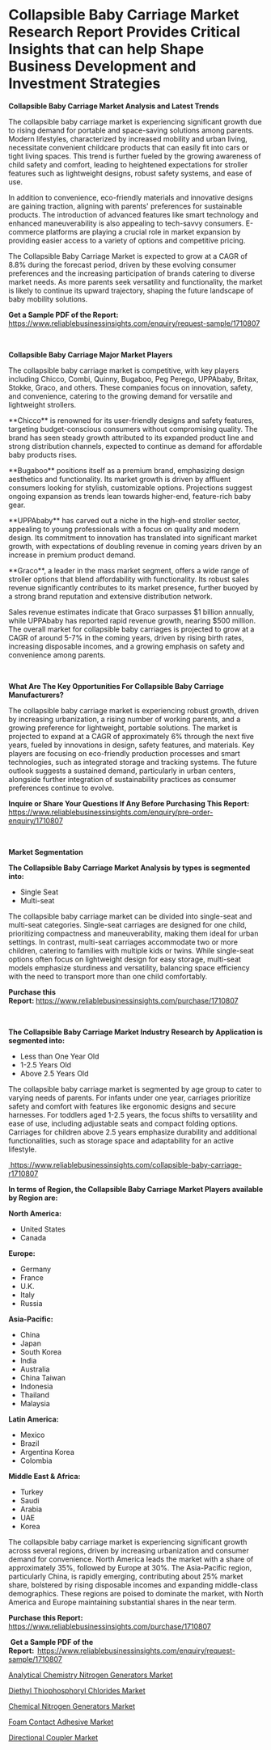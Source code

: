 <p><h1>Collapsible Baby Carriage Market Research Report Provides Critical Insights that can help Shape Business Development and Investment Strategies</h1></p><p><strong>Collapsible Baby Carriage Market Analysis and Latest Trends</strong></p>
<p><p>The collapsible baby carriage market is experiencing significant growth due to rising demand for portable and space-saving solutions among parents. Modern lifestyles, characterized by increased mobility and urban living, necessitate convenient childcare products that can easily fit into cars or tight living spaces. This trend is further fueled by the growing awareness of child safety and comfort, leading to heightened expectations for stroller features such as lightweight designs, robust safety systems, and ease of use.</p><p>In addition to convenience, eco-friendly materials and innovative designs are gaining traction, aligning with parents' preferences for sustainable products. The introduction of advanced features like smart technology and enhanced maneuverability is also appealing to tech-savvy consumers. E-commerce platforms are playing a crucial role in market expansion by providing easier access to a variety of options and competitive pricing.</p><p>The Collapsible Baby Carriage Market is expected to grow at a CAGR of 8.8% during the forecast period, driven by these evolving consumer preferences and the increasing participation of brands catering to diverse market needs. As more parents seek versatility and functionality, the market is likely to continue its upward trajectory, shaping the future landscape of baby mobility solutions.</p></p>
<p><strong>Get a Sample PDF of the Report:&nbsp;</strong> <a href="https://www.reliablebusinessinsights.com/enquiry/request-sample/1710807?utm_campaign=48&utm_medium=2&utm_source=Github&utm_content=ia&utm_term=30102024&utm_id=collapsible-baby-carriage">https://www.reliablebusinessinsights.com/enquiry/request-sample/1710807</a></p>
<p>&nbsp;</p>
<p><strong>Collapsible Baby Carriage Major Market Players</strong></p>
<p><p>The collapsible baby carriage market is competitive, with key players including Chicco, Combi, Quinny, Bugaboo, Peg Perego, UPPAbaby, Britax, Stokke, Graco, and others. These companies focus on innovation, safety, and convenience, catering to the growing demand for versatile and lightweight strollers.</p><p>**Chicco** is renowned for its user-friendly designs and safety features, targeting budget-conscious consumers without compromising quality. The brand has seen steady growth attributed to its expanded product line and strong distribution channels, expected to continue as demand for affordable baby products rises.</p><p>**Bugaboo** positions itself as a premium brand, emphasizing design aesthetics and functionality. Its market growth is driven by affluent consumers looking for stylish, customizable options. Projections suggest ongoing expansion as trends lean towards higher-end, feature-rich baby gear.</p><p>**UPPAbaby** has carved out a niche in the high-end stroller sector, appealing to young professionals with a focus on quality and modern design. Its commitment to innovation has translated into significant market growth, with expectations of doubling revenue in coming years driven by an increase in premium product demand.</p><p>**Graco**, a leader in the mass market segment, offers a wide range of stroller options that blend affordability with functionality. Its robust sales revenue significantly contributes to its market presence, further buoyed by a strong brand reputation and extensive distribution network.</p><p>Sales revenue estimates indicate that Graco surpasses $1 billion annually, while UPPAbaby has reported rapid revenue growth, nearing $500 million. The overall market for collapsible baby carriages is projected to grow at a CAGR of around 5-7% in the coming years, driven by rising birth rates, increasing disposable incomes, and a growing emphasis on safety and convenience among parents.</p></p>
<p>&nbsp;</p>
<p><strong>What Are The Key Opportunities For Collapsible Baby Carriage Manufacturers?</strong></p>
<p><p>The collapsible baby carriage market is experiencing robust growth, driven by increasing urbanization, a rising number of working parents, and a growing preference for lightweight, portable solutions. The market is projected to expand at a CAGR of approximately 6% through the next five years, fueled by innovations in design, safety features, and materials. Key players are focusing on eco-friendly production processes and smart technologies, such as integrated storage and tracking systems. The future outlook suggests a sustained demand, particularly in urban centers, alongside further integration of sustainability practices as consumer preferences continue to evolve.</p></p>
<p><strong>Inquire or Share Your Questions If Any Before Purchasing This Report:</strong> <a href="https://www.reliablebusinessinsights.com/enquiry/pre-order-enquiry/1710807?utm_campaign=48&utm_medium=2&utm_source=Github&utm_content=ia&utm_term=30102024&utm_id=collapsible-baby-carriage">https://www.reliablebusinessinsights.com/enquiry/pre-order-enquiry/1710807</a></p>
<p>&nbsp;</p>
<p><strong>Market Segmentation</strong></p>
<p><strong>The Collapsible Baby Carriage Market Analysis by types is segmented into:</strong></p>
<p><ul><li>Single Seat</li><li>Multi-seat</li></ul></p>
<p><p>The collapsible baby carriage market can be divided into single-seat and multi-seat categories. Single-seat carriages are designed for one child, prioritizing compactness and maneuverability, making them ideal for urban settings. In contrast, multi-seat carriages accommodate two or more children, catering to families with multiple kids or twins. While single-seat options often focus on lightweight design for easy storage, multi-seat models emphasize sturdiness and versatility, balancing space efficiency with the need to transport more than one child comfortably.</p></p>
<p><strong>Purchase this Report:&nbsp;</strong><a href="https://www.reliablebusinessinsights.com/purchase/1710807?utm_campaign=48&utm_medium=2&utm_source=Github&utm_content=ia&utm_term=30102024&utm_id=collapsible-baby-carriage">https://www.reliablebusinessinsights.com/purchase/1710807</a></p>
<p>&nbsp;</p>
<p><strong>The Collapsible Baby Carriage Market Industry Research by Application is segmented into:</strong></p>
<p><ul><li>Less than One Year Old</li><li>1-2.5 Years Old</li><li>Above 2.5 Years Old</li></ul></p>
<p><p>The collapsible baby carriage market is segmented by age group to cater to varying needs of parents. For infants under one year, carriages prioritize safety and comfort with features like ergonomic designs and secure harnesses. For toddlers aged 1-2.5 years, the focus shifts to versatility and ease of use, including adjustable seats and compact folding options. Carriages for children above 2.5 years emphasize durability and additional functionalities, such as storage space and adaptability for an active lifestyle.</p></p>
<p><a href="https://www.reliablebusinessinsights.com/collapsible-baby-carriage-r1710807?utm_campaign=48&utm_medium=2&utm_source=Github&utm_content=ia&utm_term=30102024&utm_id=collapsible-baby-carriage">&nbsp;https://www.reliablebusinessinsights.com/collapsible-baby-carriage-r1710807</a></p>
<p><strong>In terms of Region, the Collapsible Baby Carriage Market Players available by Region are:</strong></p>
<p>
    <p> <strong> North America: </strong>
        <ul>
            <li>United States</li>
            <li>Canada</li>
        </ul>
        </p> 
    <p> <strong> Europe: </strong>
        <ul>
            <li>Germany</li>
            <li>France</li>
            <li>U.K.</li>
            <li>Italy</li>
            <li>Russia</li>
        </ul>
        </p> 
    <p> <strong> Asia-Pacific: </strong>
        <ul>
            <li>China</li>
            <li>Japan</li>
            <li>South Korea</li>
            <li>India</li>
            <li>Australia</li>
            <li>China Taiwan</li>
            <li>Indonesia</li>
            <li>Thailand</li>
            <li>Malaysia</li>
        </ul>
        </p> 
    <p> <strong> Latin America: </strong>
        <ul>
            <li>Mexico</li>
            <li>Brazil</li>
            <li>Argentina Korea</li>
            <li>Colombia</li>
        </ul>
        </p> 
    <p> <strong> Middle East & Africa: </strong>
        <ul>
            <li>Turkey</li>
            <li>Saudi</li>
            <li>Arabia</li>
            <li>UAE</li>
            <li>Korea</li>
        </ul>
    </p>
    </p>
<p><p>The collapsible baby carriage market is experiencing significant growth across several regions, driven by increasing urbanization and consumer demand for convenience. North America leads the market with a share of approximately 35%, followed by Europe at 30%. The Asia-Pacific region, particularly China, is rapidly emerging, contributing about 25% market share, bolstered by rising disposable incomes and expanding middle-class demographics. These regions are poised to dominate the market, with North America and Europe maintaining substantial shares in the near term.</p></p>
<p><strong>Purchase this Report: </strong><a href="https://www.reliablebusinessinsights.com/purchase/1710807?utm_campaign=48&utm_medium=2&utm_source=Github&utm_content=ia&utm_term=30102024&utm_id=collapsible-baby-carriage">https://www.reliablebusinessinsights.com/purchase/1710807</a></p>
<p>&nbsp;<strong>Get a Sample PDF of the Report:&nbsp;&nbsp;</strong><a href="https://www.reliablebusinessinsights.com/enquiry/request-sample/1710807?utm_campaign=48&utm_medium=2&utm_source=Github&utm_content=ia&utm_term=30102024&utm_id=collapsible-baby-carriage">https://www.reliablebusinessinsights.com/enquiry/request-sample/1710807</a></p>
<p><strong></strong></p>
<p><p><a href="https://issuu.com/reportprime-2/docs/analytical-chemistry-nitrogen-gener_180ad37dbc5db4?utm_campaign=48&utm_medium=2&utm_source=Github&utm_content=ia&utm_term=30102024&utm_id=collapsible-baby-carriage">Analytical Chemistry Nitrogen Generators Market</a></p><p><a href="https://github.com/DorinaOsmani364/Market-Research-Report-List-1/blob/main/diethyl-thiophosphoryl-chlorides-market.md?utm_campaign=48&utm_medium=2&utm_source=Github&utm_content=ia&utm_term=30102024&utm_id=collapsible-baby-carriage">Diethyl Thiophosphoryl Chlorides Market</a></p><p><a href="https://issuu.com/reportprime-2/docs/chemical-nitrogen-generators-market_202b4014a55b74?utm_campaign=48&utm_medium=2&utm_source=Github&utm_content=ia&utm_term=30102024&utm_id=collapsible-baby-carriage">Chemical Nitrogen Generators Market</a></p><p><a href="https://medium.com/@edb4votunget/foam-contact-adhesive-industry-sector-new-technologies-and-market-impact-forecasted-for-period-397a92169e0b?utm_campaign=48&utm_medium=2&utm_source=Github&utm_content=ia&utm_term=30102024&utm_id=collapsible-baby-carriage">Foam Contact Adhesive Market</a></p><p><a href="https://www.linkedin.com/pulse/directional-coupler-market-forecasts-trends-impact-analysis-2024-aeyje?utm_campaign=48&utm_medium=2&utm_source=Github&utm_content=ia&utm_term=30102024&utm_id=collapsible-baby-carriage">Directional Coupler Market</a></p></p>